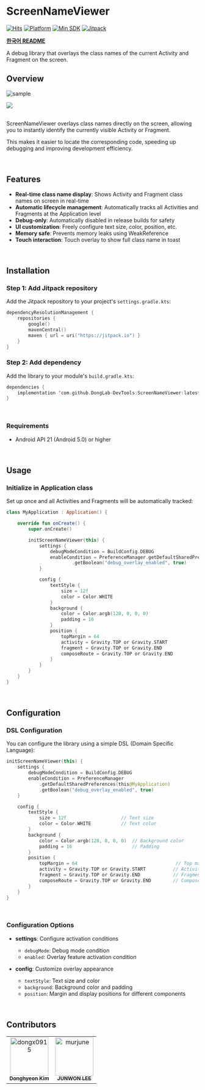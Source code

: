 # ScreenNameViewer
[![Hits](https://myhits.vercel.app/api/hit/https%3A%2F%2Fgithub.com%2FDongLab-DevTools%2FScreenNameViewer%3Ftab%3Dreadme-ov-file?color=blue&label=hits&size=small)](https://myhits.vercel.app)
[![Platform](https://img.shields.io/badge/platform-Android-3DDC84?style=flat-square&logo=android)](https://developer.android.com)
[![Min SDK](https://img.shields.io/badge/min%20sdk-21-green?style=flat-square)](https://developer.android.com)
[![Jitpack](https://jitpack.io/v/DongLab-DevTools/ScreenNameViewer.svg)](https://jitpack.io/#DongLab-DevTools/ScreenNameViewer)

**[한국어 README](./README_ko.md)**

A debug library that overlays the class names of the current Activity and Fragment on the screen.

## Overview

![sample](https://github.com/DongLab-DevTools/ScreenNameViewer-For-Compose/blob/3de0c47959bfd8fe8bdb7d21a96d9f23b0137794/.github/docs/images/screennameviewer-exmaple.png)

<a href="https://github.com/DongLab-DevTools/ScreenNameViewer-For-Compose">
	<img src="https://github.com/DongLab-DevTools/ScreenNameViewer/blob/326eb76dc23e4f806c200e67598311ab7271ab59/.github/images/screen_name_viewer_link_thumb_compose_en.png"/>
</a>

<br>
<br>

ScreenNameViewer overlays class names directly on the screen, allowing you to instantly identify the currently visible Activity or Fragment.

This makes it easier to locate the corresponding code, speeding up debugging and improving development efficiency.

<br>

## Features

- **Real-time class name display**: Shows Activity and Fragment class names on screen in real-time
- **Automatic lifecycle management**: Automatically tracks all Activities and Fragments at the Application level
- **Debug-only**: Automatically disabled in release builds for safety
- **UI customization**: Freely configure text size, color, position, etc.
- **Memory safe**: Prevents memory leaks using WeakReference
- **Touch interaction**: Touch overlay to show full class name in toast

<br>

## Installation

### Step 1: Add Jitpack repository

Add the Jitpack repository to your project's `settings.gradle.kts`:

```kotlin
dependencyResolutionManagement {
    repositories {
        google()
        mavenCentral()
		maven { url = uri("https://jitpack.io") }
    }
}
```

### Step 2: Add dependency

Add the library to your module's `build.gradle.kts`:

```kotlin
dependencies {
    implementation 'com.github.DongLab-DevTools:ScreenNameViewer:latestVersion'
}
```

<br>

### Requirements
- Android API 21 (Android 5.0) or higher

<br>

## Usage

### Initialize in Application class

Set up once and all Activities and Fragments will be automatically tracked:

```kotlin
class MyApplication : Application() {

    override fun onCreate() {
        super.onCreate()

        initScreenNameViewer(this) {
            settings {
                debugModeCondition = BuildConfig.DEBUG
                enableCondition = PreferenceManager.getDefaultSharedPreferences(this@MyApplication)
                        .getBoolean("debug_overlay_enabled", true)
            }

            config {
                textStyle {
                    size = 12f
                    color = Color.WHITE
                }
                background {
                    color = Color.argb(128, 0, 0, 0)
                    padding = 16
                }
                position {
                    topMargin = 64
                    activity = Gravity.TOP or Gravity.START
                    fragment = Gravity.TOP or Gravity.END
                    composeRoute = Gravity.TOP or Gravity.END
                }
            }
        }
    }
}
```

<br>


## Configuration

### DSL Configuration

You can configure the library using a simple DSL (Domain Specific Language):

```kotlin
initScreenNameViewer(this) {
    settings {
        debugModeCondition = BuildConfig.DEBUG
        enableCondition = PreferenceManager
            .getDefaultSharedPreferences(this@MyApplication)
            .getBoolean("debug_overlay_enabled", true)
    }

    config {
        textStyle {
            size = 12f                    // Text size
            color = Color.WHITE           // Text color
        }
        background {
            color = Color.argb(128, 0, 0, 0)  // Background color
            padding = 16                      // Padding
        }
        position {
            topMargin = 64                                    // Top margin
            activity = Gravity.TOP or Gravity.START          // Activity display position
            fragment = Gravity.TOP or Gravity.END            // Fragment display position
            composeRoute = Gravity.TOP or Gravity.END        // Compose Route display position
        }
    }
}
```

<br>

### Configuration Options

- **settings**: Configure activation conditions
  - `debugMode`: Debug mode condition
  - `enabled`: Overlay feature activation condition

- **config**: Customize overlay appearance
  - `textStyle`: Text size and color
  - `background`: Background color and padding
  - `position`: Margin and display positions for different components

<br>

## Contributors

<!-- readme: collaborators,contributors -start -->
<table>
    <tbody>
        <tr>
            <td align="center">
                <a href="https://github.com/dongx0915">
                    <img src="https://avatars.githubusercontent.com/u/63500239?v=4" width="100;" alt="dongx0915"/>
                    <br />
                    <sub><b>Donghyeon Kim</b></sub>
                </a>
            </td>
            <td align="center">
                <a href="https://github.com/murjune">
                    <img src="https://avatars.githubusercontent.com/u/87055456?v=4" width="100;" alt="murjune"/>
                    <br />
                    <sub><b>JUNWON LEE</b></sub>
                </a>
            </td>
        </tr>
    <tbody>
</table>
<!-- readme: collaborators,contributors -end -->
